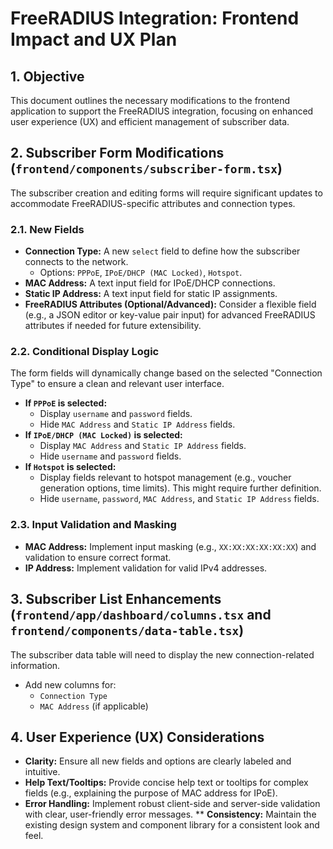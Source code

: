 # FreeRADIUS Integration: Frontend Impact and UX Plan

## 1. Objective
This document outlines the necessary modifications to the frontend application to support the FreeRADIUS integration, focusing on enhanced user experience (UX) and efficient management of subscriber data.

## 2. Subscriber Form Modifications (`frontend/components/subscriber-form.tsx`)

The subscriber creation and editing forms will require significant updates to accommodate FreeRADIUS-specific attributes and connection types.

### 2.1. New Fields

*   **Connection Type:** A new `select` field to define how the subscriber connects to the network.
    *   Options: `PPPoE`, `IPoE/DHCP (MAC Locked)`, `Hotspot`.
*   **MAC Address:** A text input field for IPoE/DHCP connections.
*   **Static IP Address:** A text input field for static IP assignments.
*   **FreeRADIUS Attributes (Optional/Advanced):** Consider a flexible field (e.g., a JSON editor or key-value pair input) for advanced FreeRADIUS attributes if needed for future extensibility.

### 2.2. Conditional Display Logic

The form fields will dynamically change based on the selected "Connection Type" to ensure a clean and relevant user interface.

*   **If `PPPoE` is selected:**
    *   Display `username` and `password` fields.
    *   Hide `MAC Address` and `Static IP Address` fields.
*   **If `IPoE/DHCP (MAC Locked)` is selected:**
    *   Display `MAC Address` and `Static IP Address` fields.
    *   Hide `username` and `password` fields.
*   **If `Hotspot` is selected:**
    *   Display fields relevant to hotspot management (e.g., voucher generation options, time limits). This might require further definition.
    *   Hide `username`, `password`, `MAC Address`, and `Static IP Address` fields.

### 2.3. Input Validation and Masking

*   **MAC Address:** Implement input masking (e.g., `XX:XX:XX:XX:XX:XX`) and validation to ensure correct format.
*   **IP Address:** Implement validation for valid IPv4 addresses.

## 3. Subscriber List Enhancements (`frontend/app/dashboard/columns.tsx` and `frontend/components/data-table.tsx`)

The subscriber data table will need to display the new connection-related information.

*   Add new columns for:
    *   `Connection Type`
    *   `MAC Address` (if applicable)

## 4. User Experience (UX) Considerations

*   **Clarity:** Ensure all new fields and options are clearly labeled and intuitive.
*   **Help Text/Tooltips:** Provide concise help text or tooltips for complex fields (e.g., explaining the purpose of MAC address for IPoE).
*   **Error Handling:** Implement robust client-side and server-side validation with clear, user-friendly error messages.
**   **Consistency:** Maintain the existing design system and component library for a consistent look and feel.
